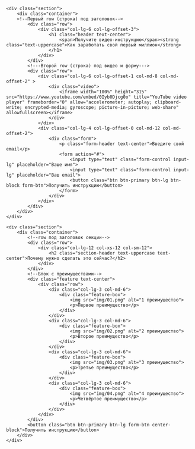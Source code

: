 <!DOCTYPE html>
<html lang="en">
<head>
    <meta charset="UTF-8">
    <meta http-equiv="X-UA-Compatible" content="IE=edge">
    <meta name="viewport" content="width=device-width, initial-scale=1.0">
    <link rel="stylesheet" href="css/bootstrap-3.4.1-dist/bootstrap.css">
    <link rel="stylesheet" type="text/css" href="https://andrei_suhov.github.io/проект1/src/.css/(2)стиль.css">
    <title>Document</title>
</head>
<body>

    <div class="section">
        <div class="container">
        <!--Первый row (строка) под заголовок-->
            <div class="row">
                <div class="col-lg-6 col-lg-offset-3">
                    <h1 class="header text-center">
                        <span>Получите видео-инструкцию</span><strong class="text-uppercase">Как заработать свой первый миллион</strong>
                    </h1>
                </div>
            </div>
            <!---Второй row (строка) под видео и форму--->
            <div class="row">
                <div class="col-lg-6 col-lg-offset-1 col-md-8 col-md-offset-2" >
                    <div class="video">
                        <iframe width="100%" height="315" src="https://www.youtube.com/embed/0Iyb0Djcg0o" title="YouTube video player" frameborder="0" allow="accelerometer; autoplay; clipboard-write; encrypted-media; gyroscope; picture-in-picture; web-share" allowfullscreen></iframe>
                    </div>
                </div>
                <div class="col-lg-4 col-lg-offset-0 col-md-12 col-md-offset-2">
                    <div class="form">
                        <p class="form-header text-center">Введите свой email</p>
                        <form action="#">
                            <input type="text" class="form-control input-lg" placeholder="Ваше имя">
                            <input type="text" class="form-control input-lg" placeholder="Ваш email">
                            <button class="btn btn-primary btn-lg btn-block form-btn">Получить инструкцию</button>
                        </form>
                    </div>
                </div>
            </div>
        </div>
    </div>

    <div class="section">
        <div class="container">
            <!--row под заголовок секции-->
            <div class="row">
                <div class="col-lg-12 col-xs-12 col-sm-12">
                    <h2 class="section-header text-uppercase text-center">Почему нужно сделать это сейчас?</h2>
                </div>
            </div>
            <!--Блок с преимуществами-->
            <div class="feature text-center">
                <div class="row">
                    <div class="col-lg-3 col-md-6">
                        <div class="feature-box">
                            <img src="img/01.png" alt="1 преимущество">
                            <p>Первое преимущество</p>
                        </div>
                    </div>
                    <div class="col-lg-3 col-md-6">
                        <div class="feature-box">
                            <img src="img/02.png" alt="2 преимущество">
                            <p>Второе преимущество</p>
                        </div>
                    </div>
                    <div class="col-lg-3 col-md-6">
                        <div class="feature-box">
                            <img src="img/03.png" alt="3 преимущество">
                            <p>Третье преимущество</p>
                        </div>
                    </div>
                    <div class="col-lg-3 col-md-6">
                        <div class="feature-box">
                            <img src="img/04.png" alt="4 преимущество">
                            <p>Четвёртое преимущество</p>
                        </div>
                    </div>
                </div>
            </div>
            <button class="btn btn-primary btn-lg form-btn center-block">Получить инструкцию</button>
        </div>
    </div>



</body>
</html>
